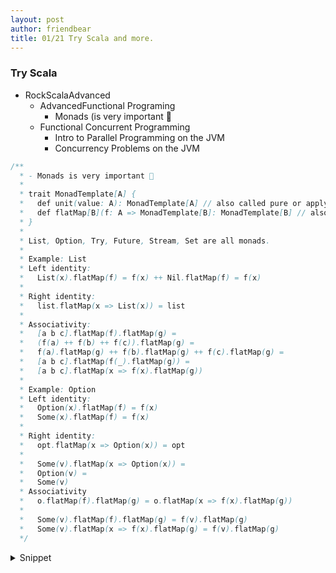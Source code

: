 ```yaml
---
layout: post
author: friendbear
title: 01/21 Try Scala and more.
---
```


### Try Scala
- RockScalaAdvanced
  + AdvancedFunctional Programing
    + Monads (is very important 🔴
  + Functional Concurrent Programming
    + Intro to Parallel Programming on the JVM
    + Concurrency Problems on the JVM 

```scala
/**
  * - Monads is very important 🔴
  *
  * trait MonadTemplate[A] {
  *   def unit(value: A): MonadTemplate[A] // also called pure or apply
  *   def flatMap[B](f: A => MonadTemplate[B]: MonadTemplate[B] // also called bind
  * }
  *
  * List, Option, Try, Future, Stream, Set are all monads.
  *
  * Example: List
  * Left identity:
  *   List(x).flatMap(f) = f(x) ++ Nil.flatMap(f) = f(x)
  *
  * Right identity:
  *   list.flatMap(x => List(x)) = list
  *
  * Associativity:
  *   [a b c].flatMap(f).flatMap(g) =
  *   (f(a) ++ f(b) ++ f(c)).flatMap(g) =
  *   f(a).flatMap(g) ++ f(b).flatMap(g) ++ f(c).flatMap(g) =
  *   [a b c].flatMap(f(_).flatMap(g)) =
  *   [a b c].flatMap(x => f(x).flatMap(g))
  *
  * Example: Option
  * Left identity:
  *   Option(x).flatMap(f) = f(x)
  *   Some(x).flatMap(f) = f(x)
  *
  * Right identity:
  *   opt.flatMap(x => Option(x)) = opt
  *
  *   Some(v).flatMap(x => Option(x)) =
  *   Option(v) =
  *   Some(v)
  * Associativity
  *   o.flatMap(f).flatMap(g) = o.flatMap(x => f(x).flatMap(g))
  *
  *   Some(v).flatMap(f).flatMap(g) = f(v).flatMap(g)
  *   Some(v).flatMap(x => f(x).flatMap(g) = f(v).flatMap(g)
  */
```



<details>
<summary>Snippet</summary>
<pre>
<code>
#!/usr/bin/env amm
@main
def monads(args: String*) = {
  // our own Try monad
  trait Attempt[+A] {
    def flatMap[B](f: A => Attempt[B]): Attempt[B]
  }

  object Attempt {
    def apply[A](a: => A): Attempt[A] = // call by name
      try {
        Success(a)
      } catch {
        case e: Throwable => Fail(e)
      }
  }

  case class Success[+A](value: A) extends Attempt[A] {
    def flatMap[B](f: A => Attempt[B]): Attempt[B] =
      try {
        f(value)
      } catch {
        case e: Throwable => Fail(e)
      }
  }

  case class Fail(e: Throwable) extends Attempt[Nothing] {
    def flatMap[B](f: Nothing => Attempt[B]): Attempt[B] = this
  }

  /*
   * left-identity
   *
   * unit.flatMap(f) = f(x)
   * Attempt(x).flatMap(f) = f(x) // Success case!
   * Success(x).flatMap(f) = f(x) // proved.
   *
   * right-identity
   *
   * attempt.flatMap(unit) = attempt
   * Success(x).flatMap(x => Accept(x)) = Accept(x) = Success(x)
   *
   * Fail(e).flatMap(...) = Fail(e)
   *
   * associativity
   *
   * attempt.flatMap(f).flatMap(g) == attempt.flatMap(x => f(x).flatMap(g))
   * Fail(e).flatMap(f).flatMap(g) = Fail(e)
   * Fail(e).flatMap(x => f(x).flatMap(g)) + Fail(e)
   *
   * Success(v).flatMap(f).flatMap(g) =
   *   f(v).flatMap(g) OR Fail(e)
   *
   * Success(v).flatMap(x => f(x).flatMap(g)) =
   *   f(v).flatMap(g) OR Fail(e)
   */

  val attempt = Attempt {
    throw new RuntimeException("My own monad, yes!")
  }

  println(attempt)

  /*
    EXERCISE:
    1) implement a Lazy[T] monad = computation which will only be executed when it's needed.

    unit/apply
    flatMap
   */
  // 1 - Lazy monad
  class Lazy[+A](value: => A) {
    // call by need
    private lazy val internalValue = value
    def use: A = internalValue
    def flatMap[B](f: (=>A) => Lazy[B]): Lazy[B] = f(internalValue)
  }
  object Lazy {
    def apply[A](value: =>A): Lazy[A] = new Lazy(value)
  }
  val lazyInstance = Lazy {
    println("Today I don't feel like doing anything")
    42
  }

  println(lazyInstance.use)

  val flatMappedInstance = lazyInstance.flatMap(x => Lazy {
    10 * x
  })
  val flatMappedInstance2 = lazyInstance.flatMap(x => Lazy {
    10 * x
  })
  flatMappedInstance.use
  flatMappedInstance2.use
}
</code>

<code>
#!/usr/bin/env amm
@main
def ConcurrencyOnJVM(args: String*) = {
  /**
    * Exercises
    * 1) Construct 50 "inception" threads
    *     Thread1 -> Thread2 -> Thread3 -> ...
    *     println("hello from thread #3)
    *   in REVERSE ORDER
    */
  {
    def inceptionThreads(maxThreads: Int, i: Int = 1): Thread = new Thread(() => {
      if (i < maxThreads) {
        val newThread = inceptionThreads(maxThreads, i + 1)
        newThread.start()
        newThread.join()
      }
      println(s"Hello from thread $i")
    })

    inceptionThreads(50).start()
  }

  /*
   * 2
   */
  var x = 0
  val threads = (1 to 100).map(_ => new Thread(() => x += 1))
  threads.foreach(_.start())

  /*
   * 1) what is the biggest value possible for x? 100
   * 2) what is the  SMALLEST value possible for x? 1
   *
   * thread1: x = 0
   * thread2: x = 0
   * ....
   * thread100: x = 0
   *
   * for all threads: x = 1 and write it back to x
   */

  println(x)
  threads.foreach(_.join())
  println(x)
}
</code>
</pre>
</details>

